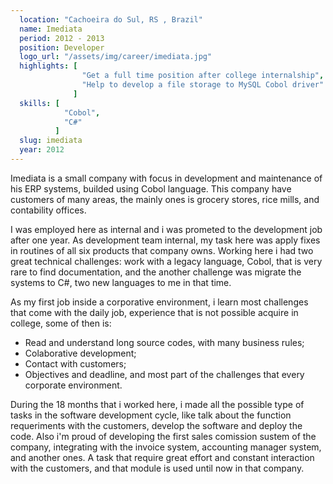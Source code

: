 ```yaml
---
  location: "Cachoeira do Sul, RS , Brazil"
  name: Imediata
  period: 2012 - 2013
  position: Developer
  logo_url: "/assets/img/career/imediata.jpg"
  highlights: [
                "Get a full time position after college internalship",
                "Help to develop a file storage to MySQL Cobol driver"
              ]
  skills: [
            "Cobol",
            "C#"
          ]
  slug: imediata
  year: 2012
---
```


   <div>
   <p>
      Imediata is a small company with focus in development and maintenance of his ERP systems, builded using Cobol language. This
      company have customers of many areas, the mainly ones is grocery stores, rice mills, and contability offices.
   </p>

   <p>I was employed here as internal and i was prometed to the development job after one year. As development team internal,
      my task here was apply fixes in routines of all six products that company owns. Working here i had two great technical
      challenges: work with a legacy language, Cobol, that is very rare to find documentation, and the another challenge
      was migrate the systems to C#, two new languages to me in that time.
   </p>

   <p>As my first job inside a corporative environment, i learn most challenges that come with the daily job, experience
      that is not possible acquire in college, some of then is:</p>
   <ul>
      <li>Read and understand long source codes, with many business rules;</li>
      <li>Colaborative development;</li>
      <li>Contact with customers;</li>
      <li>Objectives and deadline, and most part of the challenges that every corporate environment.</li>
   </ul>

   <p>During the 18 months that i worked here, i made all the possible type of tasks in the software development cycle, like
      talk about the function requeriments with the customers, develop the software and deploy the code. Also i'm proud
      of developing the first sales comission sustem of the company, integrating with the invoice system, accounting manager
      system, and another ones. A task that require great effort and constant interaction with the customers, and that
      module is used until now in that company.</p>
</div>